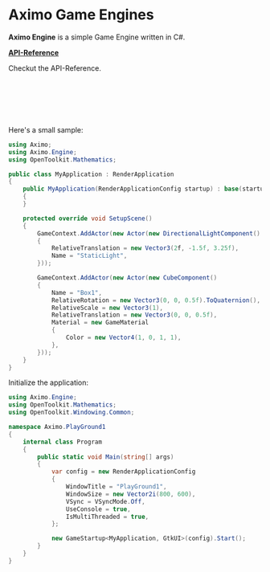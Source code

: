 Aximo Game Engines
==================

**Aximo Engine** is a simple Game Engine written in C#.

<div class="row">
    <div class="col-md-4">
        <div class="panel panel-default" style="min-height: 140px">
            <div class="panel-body">
                <p><strong><a href="api/index.html">API-Reference</a></strong></p>
                <p>Checkut the API-Reference.</p>
            </div>
        </div>
    </div>
</div>

Here's a small sample:

```c#
using Aximo;
using Aximo.Engine;
using OpenToolkit.Mathematics;

public class MyApplication : RenderApplication
{
    public MyApplication(RenderApplicationConfig startup) : base(startup)
    {
    }

    protected override void SetupScene()
    {
        GameContext.AddActor(new Actor(new DirectionalLightComponent()
        {
            RelativeTranslation = new Vector3(2f, -1.5f, 3.25f),
            Name = "StaticLight",
        }));

        GameContext.AddActor(new Actor(new CubeComponent()
        {
            Name = "Box1",
            RelativeRotation = new Vector3(0, 0, 0.5f).ToQuaternion(),
            RelativeScale = new Vector3(1),
            RelativeTranslation = new Vector3(0, 0, 0.5f),
            Material = new GameMaterial
            {
                Color = new Vector4(1, 0, 1, 1),
            },
        }));
    }
}
```

Initialize the application:

```c#
using Aximo.Engine;
using OpenToolkit.Mathematics;
using OpenToolkit.Windowing.Common;

namespace Aximo.PlayGround1
{
    internal class Program
    {
        public static void Main(string[] args)
        {
            var config = new RenderApplicationConfig
            {
                WindowTitle = "PlayGround1",
                WindowSize = new Vector2i(800, 600),
                VSync = VSyncMode.Off,
                UseConsole = true,
                IsMultiThreaded = true,
            };

            new GameStartup<MyApplication, GtkUI>(config).Start();
        }
    }
}
```